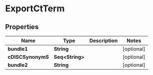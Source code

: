 

# ExportCtTerm


## Properties

Name | Type | Description | Notes
------------ | ------------- | ------------- | -------------
**bundle1** | **String** |  |  [optional]
**cDISCSynonymS** | **Seq&lt;String&gt;** |  |  [optional]
**bundle2** | **String** |  |  [optional]



